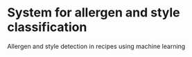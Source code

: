 # System for allergen and style classification
Allergen and style detection in recipes using machine learning
